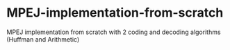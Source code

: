 # MPEJ-implementation-from-scratch
MPEJ implementation from scratch with 2 coding and decoding algorithms (Huffman and Arithmetic)
